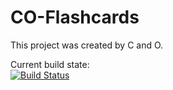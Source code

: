 # CO-Flashcards

This project was created by C and O.

Current build state:  
[![Build Status](https://travis-ci.com/OliverRM/CO-Flashcards.svg?branch=master)](https://travis-ci.com/OliverRM/CO-Flashcards)
